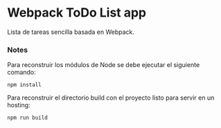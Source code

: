 # Webpack ToDo List app

Lista de tareas sencilla basada en Webpack.

### Notes

Para reconstruir los módulos de Node se debe ejecutar el siguiente comando:
```
npm install
```

Para reconstruir el directorio build con el proyecto listo para servir en un hosting:
```
npm run build
```
